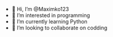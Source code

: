 - 👋 Hi, I’m @Maximko123
- 👀 I’m interested in programming
- 🌱 I’m currently learning Python
- 💞️ I’m looking to collaborate on codding


<!---
Maximko123/Maximko123 is a ✨ special ✨ repository because its `README.md` (this file) appears on your GitHub profile.
You can click the Preview link to take a look at your changes.
--->
